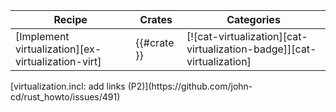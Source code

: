 | Recipe | Crates | Categories |
|--------|--------|------------|
| [Implement virtualization][ex-virtualization-virt] | {{#crate }} | [![cat-virtualization][cat-virtualization-badge]][cat-virtualization] |

<div class="hidden">
[virtualization.incl: add links (P2)](https://github.com/john-cd/rust_howto/issues/491)

</div>
